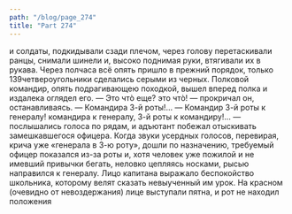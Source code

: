 ```yaml
---
path: "/blog/page_274"
title: "Part 274"
---
```


и солдаты, подкидывали сзади плечом, через голову перетаскивали ранцы, снимали шинели и, высоко поднимая руки, втягивали их в рукава.
Через полчаса всё опять пришло в прежний порядок, только 139четвероугольники сделались серыми из черных. Полковой командир, опять подрагивающею походкой, вышел вперед полка и издалека оглядел его.
— Это чтò еще? это чтò! — прокричал он, останавливаясь. — Командира 3-й роты!...
— Командир 3-й роты к генералу! командира к генералу, 3-й роты к командиру!... — послышались голоса по рядам, и адъютант побежал отыскивать замешкавшегося офицера.
Когда звуки усердных голосов, перевирая, крича уже «генерала в 3-ю роту», дошли по назначению, требуемый офицер показался из-за роты и, хотя человек уже пожилой и не имевший привычки бегать, неловко цепляясь носками, рысью направился к генералу. Лицо капитана выражало беспокойство школьника, которому велят сказать невыученный им урок. На красном (очевидно от невоздержания) лице выступали пятна, и рот не находил положения
